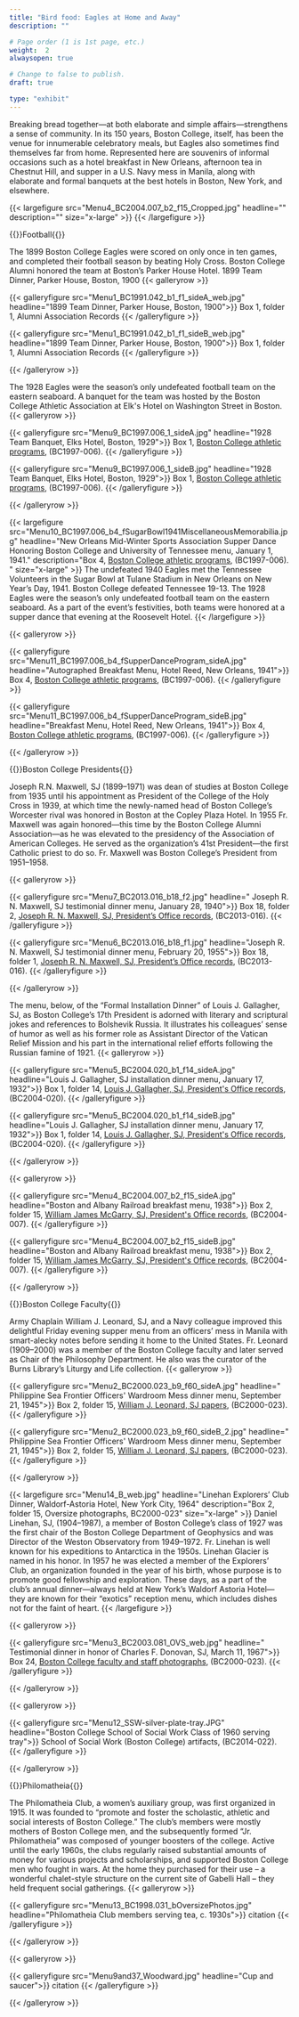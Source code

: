 ```yaml
---
title: "Bird food: Eagles at Home and Away"
description: ""

# Page order (1 is 1st page, etc.)
weight:  2
alwaysopen: true

# Change to false to publish.
draft: true

type: "exhibit"
---
```


Breaking bread together—at both elaborate and simple affairs—strengthens a sense of community. In its 150 years, Boston College, itself, has been the venue for innumerable celebratory meals, but Eagles also sometimes find themselves far from home. Represented here are souvenirs of informal occasions such as a hotel breakfast in New Orleans, afternoon tea in Chestnut Hill, and supper in a U.S. Navy mess in Manila, along with elaborate and formal banquets at the best hotels in Boston, New York, and elsewhere.

{{< largefigure src="Menu4_BC2004.007_b2_f15_Cropped.jpg"
                headline=""
                description=""
                size="x-large" >}}
{{< /largefigure >}}


{{<heading>}}Football{{</heading>}}

The 1899 Boston College Eagles were scored on only once in ten games, and completed their football season by beating Holy Cross. Boston College Alumni honored the team at Boston’s Parker House Hotel.
1899 Team Dinner, Parker House, Boston, 1900
{{< galleryrow >}}

{{< galleryfigure src="Menu1_BC1991.042_b1_f1_sideA_web.jpg"
           headline="1899 Team Dinner, Parker House, Boston, 1900">}} Box 1, folder 1, Alumni Association Records
{{< /galleryfigure >}}

{{< galleryfigure src="Menu1_BC1991.042_b1_f1_sideB_web.jpg"
           headline="1899 Team Dinner, Parker House, Boston, 1900">}} Box 1, folder 1, Alumni Association Records
{{< /galleryfigure >}}

{{< /galleryrow >}}

The 1928 Eagles were the season’s only undefeated football team on the eastern seaboard. A banquet for the team was hosted by the Boston College Athletic Association at Elk's Hotel on Washington Street in Boston.
{{< galleryrow >}}

{{< galleryfigure src="Menu9_BC1997.006_1_sideA.jpg"
           headline="1928 Team Banquet, Elks Hotel, Boston, 1929">}} Box 1, [Boston College athletic programs]( https://bc-primo.hosted.exlibrisgroup.com/permalink/f/l6ucgu/ALMA-BC21470522600001021), (BC1997-006).
{{< /galleryfigure >}}

{{< galleryfigure src="Menu9_BC1997.006_1_sideB.jpg"
           headline="1928 Team Banquet, Elks Hotel, Boston, 1929">}} Box 1, [Boston College athletic programs]( https://bc-primo.hosted.exlibrisgroup.com/permalink/f/l6ucgu/ALMA-BC21470522600001021), (BC1997-006).
{{< /galleryfigure >}}

{{< /galleryrow >}}

{{< largefigure src="Menu10_BC1997.006_b4_fSugarBowl1941MiscellaneousMemorabilia.jpg"
                headline="New Orleans Mid-Winter Sports Association Supper Dance Honoring Boston College and University of Tennessee menu, January 1, 1941."
                description="Box 4, [Boston College athletic programs]( https://bc-primo.hosted.exlibrisgroup.com/permalink/f/l6ucgu/ALMA-BC21470522600001021), (BC1997-006). " 
                size="x-large" >}}
The undefeated 1940 Eagles met the Tennessee Volunteers in the Sugar Bowl at Tulane Stadium in New Orleans on New Year’s Day, 1941. Boston College defeated Tennessee 19-13. The 1928 Eagles were the season’s only undefeated football team on the eastern seaboard. As a part of the event’s festivities, both teams were honored at a supper dance that evening at the Roosevelt Hotel.
{{< /largefigure >}}

{{< galleryrow >}}

{{< galleryfigure src="Menu11_BC1997.006_b4_fSupperDanceProgram_sideA.jpg"
           headline="Autographed Breakfast Menu, Hotel Reed, New Orleans, 1941">}} Box 4, [Boston College athletic programs]( https://bc-primo.hosted.exlibrisgroup.com/permalink/f/l6ucgu/ALMA-BC21470522600001021), (BC1997-006).
{{< /galleryfigure >}}

{{< galleryfigure src="Menu11_BC1997.006_b4_fSupperDanceProgram_sideB.jpg"
           headline="Breakfast Menu, Hotel Reed, New Orleans, 1941">}} Box 4, [Boston College athletic programs]( https://bc-primo.hosted.exlibrisgroup.com/permalink/f/l6ucgu/ALMA-BC21470522600001021), (BC1997-006).
{{< /galleryfigure >}}

{{< /galleryrow >}}

{{<heading>}}Boston College Presidents{{</heading>}}

Joseph R.N. Maxwell, SJ (1899–1971) was dean of studies at Boston College from 1935 until his appointment as President of the College of the Holy Cross in 1939, at which time the newly-named head of Boston College’s Worcester rival was honored in Boston at the Copley Plaza Hotel. In 1955 Fr. Maxwell was again honored—this time by the Boston College Alumni Association—as he was elevated to the presidency of the Association of American Colleges. He served as the organization’s 41st President—the first Catholic priest to do so. Fr. Maxwell was Boston College’s President from 1951–1958.

{{< galleryrow >}}

{{< galleryfigure src="Menu7_BC2013.016_b18_f2.jpg"
           headline=" Joseph R. N. Maxwell, SJ testimonial dinner menu, January 28, 1940">}} Box 18, folder 2, [Joseph R. N. Maxwell, SJ, President’s Office records]( https://bc-primo.hosted.exlibrisgroup.com/permalink/f/l6ucgu/ALMA-BC21331161120001021), (BC2013-016).
{{< /galleryfigure >}}

{{< galleryfigure src="Menu6_BC2013.016_b18_f1.jpg"
           headline="Joseph R. N. Maxwell, SJ testimonial dinner menu, February 20, 1955">}} Box 18, folder 1, [Joseph R. N. Maxwell, SJ, President’s Office records]( https://bc-primo.hosted.exlibrisgroup.com/permalink/f/l6ucgu/ALMA-BC21331161120001021), (BC2013-016).
{{< /galleryfigure >}}

{{< /galleryrow >}}

The menu, below, of the “Formal Installation Dinner” of Louis J. Gallagher, SJ, as Boston College’s 17th President is adorned with literary and scriptural jokes and references to Bolshevik Russia. It illustrates his colleagues’ sense of humor as well as his former role as Assistant Director of the Vatican Relief Mission and his part in the international relief efforts following the Russian famine of 1921.
{{< galleryrow >}}

{{< galleryfigure src="Menu5_BC2004.020_b1_f14_sideA.jpg"
           headline="Louis J. Gallagher, SJ installation dinner menu, January 17, 1932">}} Box 1, folder 14, [Louis J. Gallagher, SJ, President's Office records]( https://bc-primo.hosted.exlibrisgroup.com/permalink/f/l6ucgu/ALMA-BC21331160400001021), (BC2004-020).
{{< /galleryfigure >}}

{{< galleryfigure src="Menu5_BC2004.020_b1_f14_sideB.jpg"
           headline="Louis J. Gallagher, SJ installation dinner menu, January 17, 1932">}} Box 1, folder 14, [Louis J. Gallagher, SJ, President's Office records]( https://bc-primo.hosted.exlibrisgroup.com/permalink/f/l6ucgu/ALMA-BC21331160400001021), (BC2004-020).
{{< /galleryfigure >}}

{{< /galleryrow >}}

{{< galleryrow >}}

{{< galleryfigure src="Menu4_BC2004.007_b2_f15_sideA.jpg"
           headline="Boston and Albany Railroad breakfast menu, 1938">}} Box 2, folder 15, [William James McGarry, SJ, President's Office records]( https://bc-primo.hosted.exlibrisgroup.com/permalink/f/l6ucgu/ALMA-BC21331161510001021), (BC2004-007).
{{< /galleryfigure >}}

{{< galleryfigure src="Menu4_BC2004.007_b2_f15_sideB.jpg"
           headline="Boston and Albany Railroad breakfast menu, 1938">}} Box 2, folder 15, [William James McGarry, SJ, President's Office records]( https://bc-primo.hosted.exlibrisgroup.com/permalink/f/l6ucgu/ALMA-BC21331161510001021), (BC2004-007).
{{< /galleryfigure >}}

{{< /galleryrow >}}

{{<heading>}}Boston College Faculty{{</heading>}}

Army Chaplain William J. Leonard, SJ, and a Navy colleague improved this delightful Friday evening supper menu from an officers’ mess in Manila with smart-alecky notes before sending it home to the United States. Fr. Leonard (1909–2000) was a member of the Boston College faculty and later served as Chair of the Philosophy Department. He also was the curator of the Burns Library’s Liturgy and Life collection.
{{< galleryrow >}}

{{< galleryfigure src="Menu2_BC2000.023_b9_f60_sideA.jpg"
           headline=" Philippine Sea Frontier Officers' Wardroom Mess dinner menu, September 21, 1945">}} Box 2, folder 15, [William J. Leonard, SJ papers](https://bc-primo.hosted.exlibrisgroup.com/permalink/f/l6ucgu/ALMA-BC21345056120001021), (BC2000-023).
{{< /galleryfigure >}}

{{< galleryfigure src="Menu2_BC2000.023_b9_f60_sideB_2.jpg"
           headline=" Philippine Sea Frontier Officers' Wardroom Mess dinner menu, September 21, 1945">}} Box 2, folder 15, [William J. Leonard, SJ papers](https://bc-primo.hosted.exlibrisgroup.com/permalink/f/l6ucgu/ALMA-BC21345056120001021), (BC2000-023).
{{< /galleryfigure >}}

{{< /galleryrow >}}

{{< largefigure src="Menu14_B_web.jpg"
                headline="Linehan Explorers’ Club Dinner, Waldorf-Astoria Hotel, New York City, 1964"
                description="Box 2, folder 15, Oversize photographs, BC2000-023" 
                size="x-large" >}}
Daniel Linehan, SJ, (1904–1987), a member of Boston College’s class of 1927 was the first chair of the Boston College Department of Geophysics and was Director of the Weston Observatory from 1949–1972. Fr. Linehan is well known for his expeditions to Antarctica in the 1950s. Linehan Glacier is named in his honor. In 1957 he was elected a member of the Explorers’ Club, an organization founded in the year of his birth, whose purpose is to promote good fellowship and exploration. These days, as a part of the club’s annual dinner—always held at New York’s Waldorf Astoria Hotel—they are known for their “exotics” reception menu, which includes dishes not for the faint of heart.
{{< /largefigure >}}

{{< galleryrow >}}

{{< galleryfigure src="Menu3_BC2003.081_OVS_web.jpg"
           headline=" Testimonial dinner in honor of Charles F. Donovan, SJ, March 11, 1967">}} Box 24, [Boston College faculty and staff photographs]( https://bc-primo.hosted.exlibrisgroup.com/permalink/f/l6ucgu/ALMA-BC21427406550001021), (BC2000-023).
{{< /galleryfigure >}}

{{< /galleryrow >}}

{{< galleryrow >}}

{{< galleryfigure src="Menu12_SSW-silver-plate-tray.JPG"
           headline="Boston College School of Social Work Class of 1960 serving tray">}} School of Social Work (Boston College) artifacts, (BC2014-022).
{{< /galleryfigure >}}

{{< /galleryrow >}}

{{<heading>}}Philomatheia{{</heading>}}

The Philomatheia Club, a women’s auxiliary group, was first organized in 1915. It was founded to “promote and foster the scholastic, athletic and social interests of Boston College.” The club’s members were mostly mothers of Boston College men, and the subsequently formed “Jr. Philomatheia” was composed of younger boosters of the college. Active until the early 1960s, the clubs regularly raised substantial amounts of money for various projects and scholarships, and supported Boston College men who fought in wars. At the home they purchased for their use – a wonderful chalet-style structure on the current site of Gabelli Hall – they held frequent social gatherings.
{{< galleryrow >}}

{{< galleryfigure src="Menu13_BC1998.031_bOversizePhotos.jpg"
           headline="Philomatheia Club members serving tea, c. 1930s">}} citation
{{< /galleryfigure >}}

{{< /galleryrow >}}

{{< galleryrow >}}

{{< galleryfigure src="Menu9and37_Woodward.jpg"
           headline="Cup and saucer">}} citation
{{< /galleryfigure >}}

{{< /galleryrow >}}